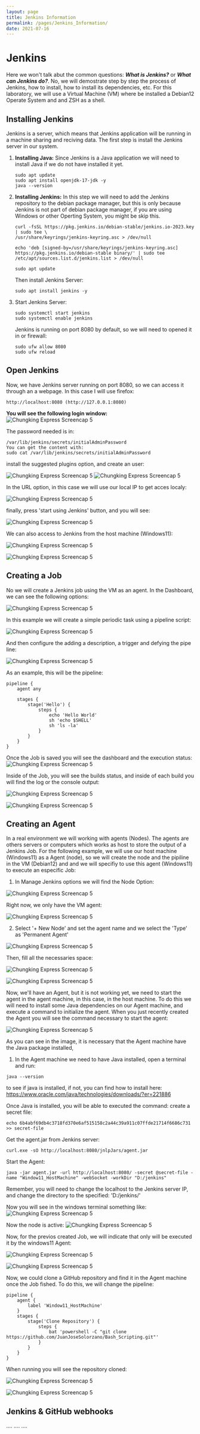 ```yaml
---
layout: page
title: Jenkins Information
permalink: /pages/Jenkins_Information/
date: 2021-07-16
---
```


# Jenkins
Here we won't talk abut the common questions: **_What is Jenkins?_** or **_What can Jenkins do?_**. No, we will demostrate step by step the process of Jenkins, how to install, how to install its dependencies, etc. For this laboratory, we will use a Virtual Machine (VM) where be installed a Debian12 Operate System and and ZSH as a shell. 

## Installing Jenkins
Jenkins is a server, which means that Jenkins application will be running in a machine sharing and reciving data. The first step is install the Jenkins server in our system.

1. **Installing Java:** Since Jenkins is a Java application we will need to install Java if we do not have installed it yet.

    ```
    sudo apt update
    sudo apt install openjdk-17-jdk -y
    java --version 
    ```
2. **Installing Jenkins:** In this step we will need to add the Jenkins repository to the debian package manager, but this is only because Jenkins is not part of debian package manager, if you are using Windows or other Operting System, you might be skip this.
    ```
    curl -fsSL https://pkg.jenkins.io/debian-stable/jenkins.io-2023.key | sudo tee \
    /usr/share/keyrings/jenkins-keyring.asc > /dev/null

    echo 'deb [signed-by=/usr/share/keyrings/jenkins-keyring.asc] https://pkg.jenkins.io/debian-stable binary/' | sudo tee /etc/apt/sources.list.d/jenkins.list > /dev/null

    sudo apt update
    ```
    Then install Jenkins Server:
    ```
    sudo apt install jenkins -y
    ```
3. Start Jenkins Server:
    ```
    sudo systemctl start jenkins
    sudo systemctl enable jenkins
    ```
    Jenkins is running on port 8080 by default, so we will need to opened it in or firewall:
    ```
    sudo ufw allow 8080
    sudo ufw reload
    ```

## Open Jenkins
Now, we have Jenkins server running on port 8080, so we can access it through an a webpage. In this case I will use firefox:
```
http://localhost:8080 (http://127.0.0.1:8080)
```
**You will see the following login window:**
![Chungking Express Screencap 5]({{site.baseurl}}/assets/images/jenkins/login_window.png)

The password needed is in: 
```
/var/lib/jenkins/secrets/initialAdminPassword
You can get the content with:
sudo cat /var/lib/jenkins/secrets/initialAdminPassword
```


install the suggested plugins option, and create an user:

![Chungking Express Screencap 5]({{site.baseurl}}/assets/images/jenkins/suggested_plugins.png)
![Chungking Express Screencap 5]({{site.baseurl}}/assets/images/jenkins/user_creation.png)

In the URL option, in this case we will use our local IP to get acces localy:

![Chungking Express Screencap 5]({{site.baseurl}}/assets/images/jenkins/URL_cnf.png)

finally, press 'start using Jenkins' button, and you will see:

![Chungking Express Screencap 5]({{site.baseurl}}/assets/images/jenkins/Jenkins_Main.png)

We can also access to Jenkins from the host machine (Windows11):

![Chungking Express Screencap 5]({{site.baseurl}}/assets/images/jenkins/Jenkins_from_host.png)

![Chungking Express Screencap 5]({{site.baseurl}}/assets/images/jenkins/Jenkins_from_host_2.png)

## Creating a Job
No we will create a Jenkins job using the VM as an agent.
In the Dashboard, we can see the following options:

![Chungking Express Screencap 5]({{site.baseurl}}/assets/images/jenkins/Job_creation_1.png)

In this example we will create a simple periodic task using a pipeline script:

![Chungking Express Screencap 5]({{site.baseurl}}/assets/images/jenkins/New_item_creation.png)

And then configure the adding a description, a trigger and defying the pipe line:

![Chungking Express Screencap 5]({{site.baseurl}}/assets/images/jenkins/trigger_example_1.png)

As an example, this will be the pipeline:
```
pipeline {
    agent any

    stages {
        stage('Hello') {
            steps {
                echo 'Hello World'
                sh 'echo $SHELL'
                sh 'ls -la'
            }
        }
    }
}
```
Once the Job is saved you will see the dashboard and the execution status:
![Chungking Express Screencap 5]({{site.baseurl}}/assets/images/jenkins/Executed_Job.png)

Inside of the Job, you will see the builds status, and inside of each build you will find the log or the console output:

![Chungking Express Screencap 5]({{site.baseurl}}/assets/images/jenkins/Job_builds_status.png)

![Chungking Express Screencap 5]({{site.baseurl}}/assets/images/jenkins/build_status.png)

## Creating an Agent
In a real environment we will working with agents (Nodes). The agents are others servers or computers which works as host to store the output of a Jenkins Job. 
For the following example, we will use our host machine (Windows11) as a Agent (node), so we will create the node and the pipiline in the VM (Debian12) and and we will specifiy to use this agent (Windows11) to execute an especific Job:

1. In Manage Jenkins options we will find the Node Option:

![Chungking Express Screencap 5]({{site.baseurl}}/assets/images/jenkins/Node_creation_1.png)

Right now, we only have the VM agent:

![Chungking Express Screencap 5]({{site.baseurl}}/assets/images/jenkins/Node_creation_2.png)

2. Select '+ New Node' and set the agent name and we select the 'Type' as 'Permanent Agent'

![Chungking Express Screencap 5]({{site.baseurl}}/assets/images/jenkins/Node_creation_3.png)

Then, fill all the necessaries space:

![Chungking Express Screencap 5]({{site.baseurl}}/assets/images/jenkins/Node_creation_4.png)

![Chungking Express Screencap 5]({{site.baseurl}}/assets/images/jenkins/Node_creation_5.png)

Now, we'll have an Agent, but it is not working yet, we need to start the agent in the agent machine, in this case, in the host machine. To do this we will need to install some Java dependencies on our Agent machine, and execute a command to initialize the agent. When you just recently created the Agent you will see the command necessary to start the agent:

![Chungking Express Screencap 5]({{site.baseurl}}/assets/images/jenkins/Node_creation_6.png)

As you can see in the image, it is necessary that the Agent machine have the Java package installed, 
1. In the Agent machine we need to have Java installed, open a terminal and run:
```
java --version
```
to see if java is installed, if not, you can find how to install here: https://www.oracle.com/java/technologies/downloads/?er=221886

Once Java is installed, you will be able to executed the command:
create a secret file:
```
echo 6b4abf69db4c3718fd370e6af515158c2a44c39a911c07ffde21714f6686c731 >> secret-file
```
Get the agent.jar from Jenkins server:
```
curl.exe -sO http://localhost:8080/jnlpJars/agent.jar
```
Start the Agent:
```
java -jar agent.jar -url http://localhost:8080/ -secret @secret-file -name "Window11_HostMachine" -webSocket -workDir "D:/jenkins"
```
Remember, you will need to change the localhost to the Jenkins server IP, and change the directory to the specified: 'D:/jenkins/'

Now you will see in the windows terminal something like:
![Chungking Express Screencap 5]({{site.baseurl}}/assets/images/jenkins/Node_creation_7.png)

Now the node is active:
![Chungking Express Screencap 5]({{site.baseurl}}/assets/images/jenkins/Node_creation_8.png)

Now, for the previos created Job, we will indicate that only will be executed it by the windows11 Agent:

![Chungking Express Screencap 5]({{site.baseurl}}/assets/images/jenkins/Node_execution_1.png)

![Chungking Express Screencap 5]({{site.baseurl}}/assets/images/jenkins/Node_execution_2.png)

Now, we could clone a GitHub repository and find it in the Agent machine once the Job fished. To do this, we will change the pipeline:

```
pipeline {
    agent {
        label 'Window11_HostMachine'
    }
    stages {
        stage('Clone Repository') {
            steps {
                bat 'powershell -C "git clone https://github.com/JuanJoseSolorzano/Bash_Scripting.git"'
            }
        }
    }
}
```
When running you will see the repository cloned:

![Chungking Express Screencap 5]({{site.baseurl}}/assets/images/jenkins/Node_execution_3.png)

![Chungking Express Screencap 5]({{site.baseurl}}/assets/images/jenkins/Node_execution_4.png)

## Jenkins & GitHub webhooks
....
....
....